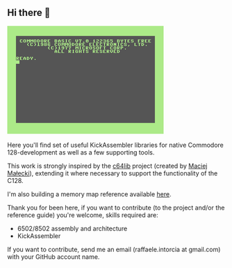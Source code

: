 ## Hi there 👋

![C128 first screen](../resources/C128-animated.gif "C128 first screen")

Here you'll find set of useful KickAssembler libraries for native Commodore 128-development as well as a few supporting tools.

This work is strongly inspired by the [c64lib](https://github.com/c64lib) project (created by [Maciej Małecki](https://github.com/maciejmalecki)), extending it where necessary to support the functionality of the C128.

I'm also building a memory map reference available [here](https://c128lib.github.io/Reference).

Thank you for been here, if you want to contribute (to the project and/or the reference guide) you're welcome, skills required are:
* 6502/8502 assembly and architecture
* KickAssembler

If you want to contribute, send me an email (raffaele.intorcia at gmail.com) with your GitHub account name.
